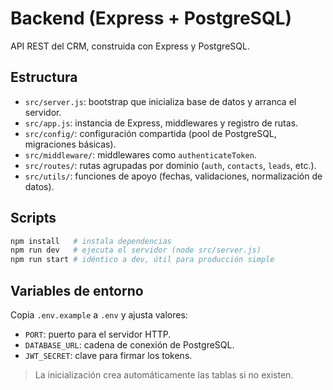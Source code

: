# Backend (Express + PostgreSQL)

API REST del CRM, construida con Express y PostgreSQL.

## Estructura

- `src/server.js`: bootstrap que inicializa base de datos y arranca el servidor.
- `src/app.js`: instancia de Express, middlewares y registro de rutas.
- `src/config/`: configuración compartida (pool de PostgreSQL, migraciones básicas).
- `src/middleware/`: middlewares como `authenticateToken`.
- `src/routes/`: rutas agrupadas por dominio (`auth`, `contacts`, `leads`, etc.).
- `src/utils/`: funciones de apoyo (fechas, validaciones, normalización de datos).

## Scripts

```bash
npm install   # instala dependencias
npm run dev   # ejecuta el servidor (node src/server.js)
npm run start # idéntico a dev, útil para producción simple
```

## Variables de entorno

Copia `.env.example` a `.env` y ajusta valores:

- `PORT`: puerto para el servidor HTTP.
- `DATABASE_URL`: cadena de conexión de PostgreSQL.
- `JWT_SECRET`: clave para firmar los tokens.

> La inicialización crea automáticamente las tablas si no existen.
